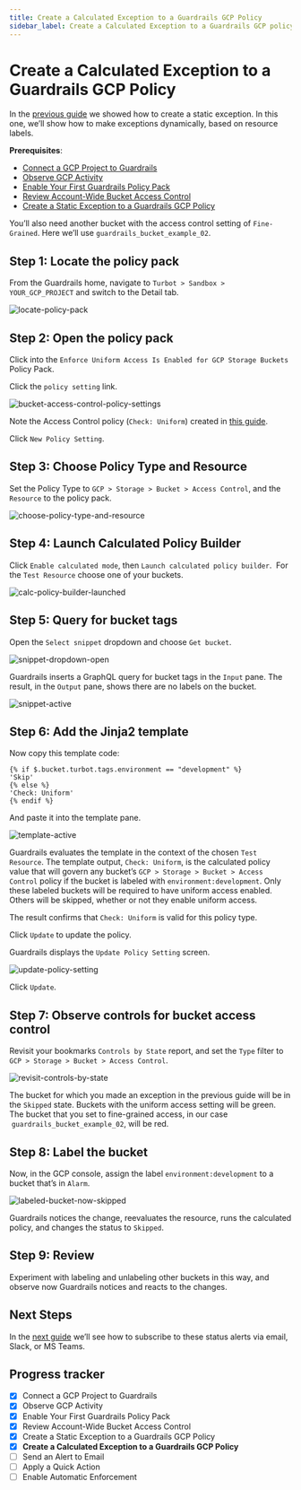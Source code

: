 ```yaml
---
title: Create a Calculated Exception to a Guardrails GCP Policy
sidebar_label: Create a Calculated Exception to a Guardrails GCP policy
---
```



# Create a Calculated Exception to a Guardrails GCP Policy

In the [previous guide](guardrails/docs/runbooks/getting-started-gcp/create_static_exception) we showed how to create a static exception. In this one, we’ll show how to make exceptions dynamically, based on resource labels.

**Prerequisites**:   
  
- [Connect a GCP Project to Guardrails](/guardrails/docs/getting-started/getting-started-gcp/connect-a-project/)
- [Observe GCP Activity](/guardrails/docs/getting-started/getting-started-gcp/observe-gcp-activity/)
- [Enable Your First Guardrails Policy Pack](/guardrails/docs/getting-started/getting-started-gcp/enable-policy-pack/)
- [Review Account-Wide Bucket Access Control](/guardrails/docs/getting-started/getting-started-gcp/review-account-wide/)
- [Create a Static Exception to a Guardrails GCP Policy](/guardrails/docs/getting-started/getting-started-gcp/create-static-exception/)


You’ll also need another bucket with the access control setting of `Fine-Grained`. Here we’ll use `guardrails_bucket_example_02`.

## Step 1: Locate the policy pack

From the Guardrails home, navigate to `Turbot > Sandbox > YOUR_GCP_PROJECT` and switch to the Detail tab.  

<p><img alt="locate-policy-pack" src="/images/docs/guardrails/getting-started/getting-started-gcp/create-calculated-exception/locate-policy-pack.png"/></p>

## Step 2: Open the policy pack

Click into the `Enforce Uniform Access Is Enabled for GCP Storage Buckets` Policy Pack.  
  
Click the `policy setting` link. 

<p><img alt="bucket-access-control-policy-settings" src="/images/docs/guardrails/getting-started/getting-started-gcp/create-calculated-exception/bucket-access-control-policy-settings.png"/></p>

Note the Access Control policy (`Check: Uniform`) created in [this guide](/guardrails/docs/getting-started/getting-started-gcp/enable-policy-pack).   
  
Click `New Policy Setting`.

## Step 3: Choose Policy Type and Resource

Set the Policy Type to `GCP > Storage > Bucket > Access Control`, and the `Resource` to the policy pack.

<p><img alt="choose-policy-type-and-resource" src="/images/docs/guardrails/getting-started/getting-started-gcp/create-calculated-exception/choose-policy-type-and-resource.png"/></p>

## Step 4: Launch Calculated Policy Builder

Click `Enable calculated mode`, then `Launch calculated policy builder`.  For the `Test Resource` choose one of your buckets.

<p><img alt="calc-policy-builder-launched" src="/images/docs/guardrails/getting-started/getting-started-gcp/create-calculated-exception/calc-policy-builder-launched.png"/></p>

## Step 5: Query for bucket tags

Open the `Select snippet` dropdown and choose `Get bucket`.

<p><img alt="snippet-dropdown-open" src="/images/docs/guardrails/getting-started/getting-started-gcp/create-calculated-exception/snippet-dropdown-open.png"/></p>

Guardrails inserts a GraphQL query for bucket tags in the `Input` pane. The result, in the `Output` pane, shows there are no labels on the bucket.  

<p><img alt="snippet-active" src="/images/docs/guardrails/getting-started/getting-started-gcp/create-calculated-exception/snippet-active.png"/></p>

## Step 6: Add the Jinja2 template

  
Now copy this template code:  
  
```nunjucks
{% if $.bucket.turbot.tags.environment == "development" %}
'Skip'
{% else %}
'Check: Uniform'
{% endif %}
```

And paste it into the template pane.

<p><img alt="template-active" src="/images/docs/guardrails/getting-started/getting-started-gcp/create-calculated-exception/template-active.png"/></p>

Guardrails evaluates the template in the context of the chosen `Test Resource`. The template output, `Check: Uniform`, is the calculated policy value that will govern any bucket’s `GCP > Storage > Bucket > Access Control` policy if the bucket is labeled with `environment:development`. Only these labeled buckets will be required to have uniform access enabled. Others will be skipped, whether or not they enable uniform access.  
  
The result confirms that `Check: Uniform` is valid for this policy type.

  
Click `Update` to update the policy.  
  
Guardrails displays the `Update Policy Setting` screen.  

<p><img alt="update-policy-setting" src="/images/docs/guardrails/getting-started/getting-started-gcp/create-calculated-exception/update-policy-setting.png"/></p>

Click `Update`.

## Step 7: Observe controls for bucket access control

Revisit your bookmarks `Controls by State` report, and set the `Type` filter to `GCP > Storage > Bucket > Access Control`.

<p><img alt="revisit-controls-by-state" src="/images/docs/guardrails/getting-started/getting-started-gcp/create-calculated-exception/revisit-controls-by-state.png"/></p>

The bucket for which you made an exception in the previous guide will be in the `Skipped` state. Buckets with the uniform access setting will be green. The bucket that you set to fine-grained access, in our case  `guardrails_bucket_example_02`, will be red.

## Step 8: Label the bucket

Now, in the GCP console, assign the label `environment:development` to a bucket that’s in `Alarm`.  

<p><img alt="labeled-bucket-now-skipped" src="/images/docs/guardrails/getting-started/getting-started-gcp/create-calculated-exception/labeled-bucket-now-skipped.png"/></p>

Guardrails notices the change, reevaluates the resource, runs the calculated policy, and changes the status to `Skipped`.

## Step 9: Review

Experiment with labeling and unlabeling other buckets in this way, and observe now Guardrails notices and reacts to the changes. 

## Next Steps

In the [next guide](/guardrails/docs/getting-started/getting-started-gcp/send-alert-to-email) we’ll see how to subscribe to these status alerts via email, Slack, or MS Teams. 


## Progress tracker

- [x] Connect a GCP Project to Guardrails
- [x] Observe GCP Activity
- [x] Enable Your First Guardrails Policy Pack
- [x] Review Account-Wide Bucket Access Control
- [x] Create a Static Exception to a Guardrails GCP Policy
- [x] **Create a Calculated Exception to a Guardrails GCP Policy**
- [ ] Send an Alert to Email
- [ ] Apply a Quick Action
- [ ] Enable Automatic Enforcement
